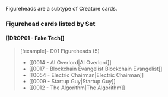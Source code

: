 Figureheads are a subtype of Creature cards.



### Figurehead cards listed by Set

#### [[DROP01 - Fake Tech]]

> [!example]- D01 Figureheads (5)
>  - [[0014 - AI Overlord|AI Overlord]]
>  - [[0017 - Blockchain Evangelist|Blockchain Evangelist]]
>  - [[0054 - Electric Chairman|Electric Chairman]]
>  - [[0009 - Startup Guy|Startup Guy]]
>  - [[0012 - The Algorithm|The Algorithm]]

